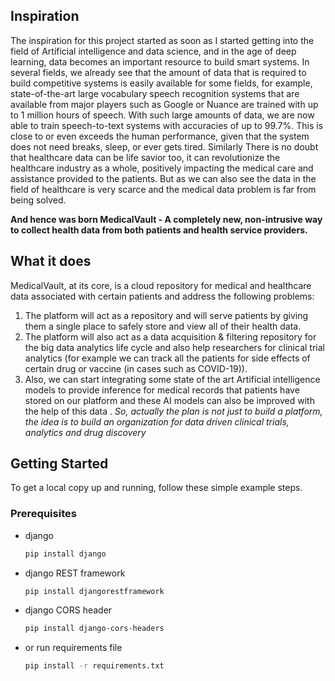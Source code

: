 ## Inspiration
The inspiration for this project started as soon as I started getting into the field of Artificial intelligence and data science, and in the age of deep learning, data becomes an important resource to build smart systems. In several fields, we already see that the amount of data that is required to build competitive systems is easily available for some fields, for example, state-of-the-art large vocabulary speech recognition systems that are available from major players such as Google or Nuance are trained with up to 1 million hours of speech. With such large amounts of data, we are now able to train speech-to-text systems with accuracies of up to 99.7%. This is close to or even exceeds the human performance, given that the system does not need breaks, sleep, or ever gets tired. Similarly There is no doubt that healthcare data can be life savior too, it can revolutionize the healthcare industry as a whole, positively impacting the medical care and assistance provided to the patients. But as we can also see the data in the field of healthcare is very scarce and the medical data problem is far from being solved.

**And hence was born MedicalVault - A completely new, non-intrusive way to collect health data from both patients and health service providers.**


## What it does
MedicalVault, at its core, is a cloud repository for medical and healthcare data associated with certain patients and address the following problems:
1. The platform will act as a repository and will serve patients by giving them a single place to safely store and view all of their health data.
2. The platform will also act as a data acquisition & filtering repository for the big data analytics life cycle and also help researchers for clinical trial analytics (for example we can track all the patients for side effects of certain drug or vaccine (in cases such as COVID-19)).
3. Also, we can start integrating some state of the art Artificial intelligence models to provide inference for medical records that patients have stored on our platform and these AI models can also be improved with the help of this data .
_So, actually the plan is not just to build a platform, the idea is to build an organization for data driven clinical trials, analytics and drug discovery_

## Getting Started

To get a local copy up and running, follow these simple example steps.

### Prerequisites

- django

  ```sh
  pip install django
  ```

- django REST framework
  ```sh
  pip install djangorestframework
  ```
- django CORS header

  ```sh
  pip install django-cors-headers
  ```

- or run requirements file
  ```sh
  pip install -r requirements.txt
  ```
